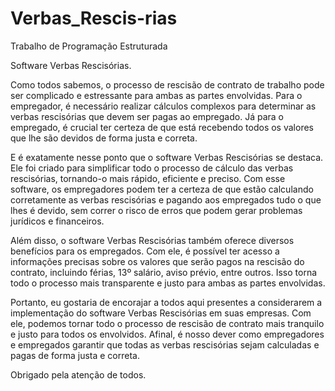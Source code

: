 # Verbas_Rescis-rias
Trabalho de Programação Estruturada

Software Verbas Rescisórias.

Como todos sabemos, o processo de rescisão de contrato de trabalho pode ser complicado e estressante para ambas as partes envolvidas. Para o empregador, é necessário realizar cálculos complexos para determinar as verbas rescisórias que devem ser pagas ao empregado. Já para o empregado, é crucial ter certeza de que está recebendo todos os valores que lhe são devidos de forma justa e correta.

E é exatamente nesse ponto que o software Verbas Rescisórias se destaca. Ele foi criado para simplificar todo o processo de cálculo das verbas rescisórias, tornando-o mais rápido, eficiente e preciso. Com esse software, os empregadores podem ter a certeza de que estão calculando corretamente as verbas rescisórias e pagando aos empregados tudo o que lhes é devido, sem correr o risco de erros que podem gerar problemas jurídicos e financeiros.

Além disso, o software Verbas Rescisórias também oferece diversos benefícios para os empregados. Com ele, é possível ter acesso a informações precisas sobre os valores que serão pagos na rescisão do contrato, incluindo férias, 13º salário, aviso prévio, entre outros. Isso torna todo o processo mais transparente e justo para ambas as partes envolvidas.

Portanto, eu gostaria de encorajar a todos aqui presentes a considerarem a implementação do software Verbas Rescisórias em suas empresas. Com ele, podemos tornar todo o processo de rescisão de contrato mais tranquilo e justo para todos os envolvidos. Afinal, é nosso dever como empregadores e empregados garantir que todas as verbas rescisórias sejam calculadas e pagas de forma justa e correta.

Obrigado pela atenção de todos.